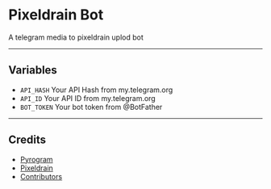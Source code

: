 # Pixeldrain Bot
A telegram media to pixeldrain uplod bot

---

## Variables

- `API_HASH` Your API Hash from my.telegram.org
- `API_ID` Your API ID from my.telegram.org
- `BOT_TOKEN` Your bot token from @BotFather

---

## Credits

- [Pyrogram](https://pyrogram.org)
- [Pixeldrain](https://pixeldrain.com)
- [Contributors](https://github.com/FayasNoushad/Pixeldrain-Bot/graphs/contributors)
